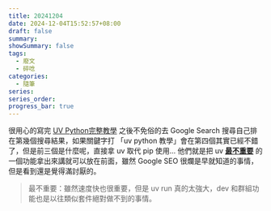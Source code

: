 ```yaml
---
title: 20241204
date: 2024-12-04T15:52:57+08:00
draft: false
summary: 
showSummary: false
tags:
  - 廢文
  - 碎唸
categories:
  - 隨筆
series:
series_order: 
progress_bar: true
---
```


很用心的寫完 [UV Python完整教學](https://docs.zsl0621.cc/docs/python/python-uv-complete-guide) 之後不免俗的去 Google Search 搜尋自己排在第幾個搜尋結果，如果關鍵字打 「uv python 教學」會在第四個其實已經不錯了，但是前三個是什麼呢，直接拿 uv 取代 pip 使用... 他們就是把 uv <u>**最不重要**</u> 的一個功能拿出來講就可以放在前面，雖然 Google SEO 很爛是早就知道的事情，但是看到還是覺得滿討厭的。

> 最不重要：雖然速度快也很重要，但是 uv run 真的太強大，dev 和群組功能也是以往類似套件絕對做不到的事情。
